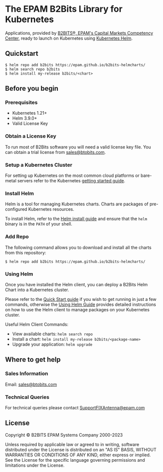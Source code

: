 # The EPAM B2Bits Library for Kubernetes

Applications, provided by [B2BITS®, EPAM's Capital Markets Competency Center](https://www.b2bits.com), ready to launch on Kubernetes using [Kubernetes Helm](https://helm.sh/).

## Quickstart

```
$ helm repo add b2bits https://epam.github.io/b2bits-helmcharts/
$ helm search repo b2bits
$ helm install my-release b2bits/<chart>
```

## Before you begin

### Prerequisites

-   Kubernetes 1.21+
-   Helm 3.9.0+
-   Valid License Key

### Obtain a License Key
To run most of B2Bits software you will need a valid license key file. You can obtain a trial license from [sales@btobits.com](mailto:sales@b2bits.com).

### Setup a Kubernetes Cluster

For setting up Kubernetes on the most common cloud platforms or bare-metal servers refer to the Kubernetes [getting started guide](https://kubernetes.io/docs/getting-started-guides/).

### Install Helm

Helm is a tool for managing Kubernetes charts. Charts are packages of pre-configured Kubernetes resources.

To install Helm, refer to the [Helm install guide](https://github.com/helm/helm#install) and ensure that the `helm` binary is in the `PATH` of your shell.

### Add Repo

The following command allows you to download and install all the charts from this repository:

`$ helm repo add b2bits https://epam.github.io/b2bits-helmcharts/`

### Using Helm

Once you have installed the Helm client, you can deploy a B2Bits Helm Chart into a Kubernetes cluster.

Please refer to the [Quick Start guide](https://helm.sh/docs/intro/quickstart/) if you wish to get running in just a few commands, otherwise the [Using Helm Guide](https://helm.sh/docs/intro/using_helm/) provides detailed instructions on how to use the Helm client to manage packages on your Kubernetes cluster.

Useful Helm Client Commands:

-   View available charts: `helm search repo`
-   Install a chart: `helm install my-release b2bits/<package-name>`
-   Upgrade your application: `helm upgrade`


## Where to get help

### Sales Information

Email: [sales@btobits.com](mailto:sales@b2bits.com)

### Technical Queries

For technical queries please contact [SupportFIXAntenna@epam.com](mailto:SupportFIXAntenna@epam.com)

## License

Copyright © B2BITS EPAM Systems Company 2000-2023 

Unless required by applicable law or agreed to in writing, software distributed under the License is distributed on an "AS IS" BASIS, WITHOUT WARRANTIES OR CONDITIONS OF ANY KIND, either express or implied. See the License for the specific language governing permissions and limitations under the License.
